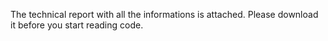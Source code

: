 The technical  report with all the informations is attached. Please download it before you start reading code.
